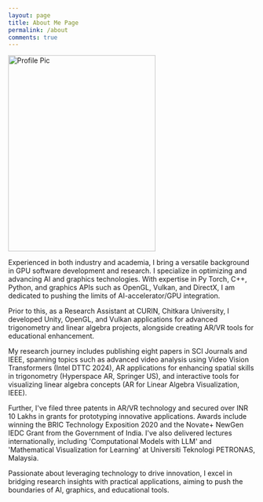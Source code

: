 ```yaml
---
layout: page
title: About Me Page
permalink: /about
comments: true
---
```


<div class="row justify-content-between">
<div class="col-md-8 pr-5">

<p class="mb-5"><img class="shadow-lg" width="300" height="400" src="{{site.baseurl}}/assets/images/profile.jpg" alt="Profile Pic" /></p>

<p>Experienced in both industry and academia, I bring a versatile background in GPU software development and research. I specialize in optimizing and advancing AI and graphics technologies. With expertise in Py Torch, C++, Python, and graphics APIs such as OpenGL, Vulkan, and DirectX, I am dedicated to pushing the limits of AI-accelerator/GPU integration.

Prior to this, as a Research Assistant at CURIN, Chitkara University, I developed Unity, OpenGL, and Vulkan applications for advanced trigonometry and linear algebra projects, alongside creating AR/VR tools for educational enhancement.

My research journey includes publishing eight papers in SCI Journals and IEEE, spanning topics such as advanced video analysis using Video Vision Transformers (Intel DTTC 2024), AR applications for enhancing spatial skills in trigonometry (Hyperspace AR, Springer US), and interactive tools for visualizing linear algebra concepts (AR for Linear Algebra Visualization, IEEE).

Further, I've filed three patents in AR/VR technology and secured over INR 10 Lakhs in grants for prototyping innovative applications. Awards include winning the BRIC Technology Exposition 2020 and the Novate+ NewGen IEDC Grant from the Government of India. I've also delivered lectures internationally, including 'Computational Models with LLM' and 'Mathematical Visualization for Learning' at Universiti Teknologi PETRONAS, Malaysia.

Passionate about leveraging technology to drive innovation, I excel in bridging research insights with practical applications, aiming to push the boundaries of AI, graphics, and educational tools.</p>

</div>
</div>
